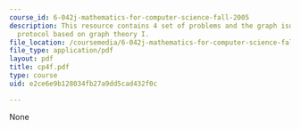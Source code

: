 ```yaml
---
course_id: 6-042j-mathematics-for-computer-science-fall-2005
description: This resource contains 4 set of problems and the graph isomorphism authentication
  protocol based on graph theory I.
file_location: /coursemedia/6-042j-mathematics-for-computer-science-fall-2005/e2ce6e9b128034fb27a9dd5cad432f0c_cp4f.pdf
file_type: application/pdf
layout: pdf
title: cp4f.pdf
type: course
uid: e2ce6e9b128034fb27a9dd5cad432f0c

---
```

None